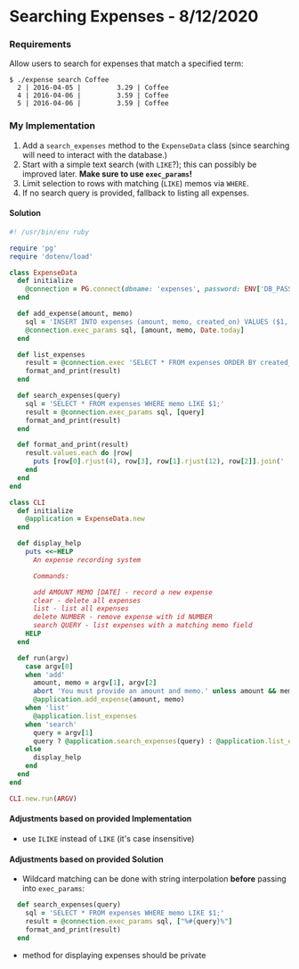 
# Searching Expenses - 8/12/2020

### Requirements

Allow users to search for expenses that match a specified term:

```
$ ./expense search Coffee
  2 | 2016-04-05 |         3.29 | Coffee
  4 | 2016-04-06 |         3.59 | Coffee
  5 | 2016-04-06 |         3.59 | Coffee
```

### My Implementation

1. Add a `search_expenses` method to the `ExpenseData` class (since searching will need to interact with the database.)
2. Start with a simple text search (with `LIKE`?); this can possibly be improved later. **Make sure to use `exec_params`!**
3. Limit selection to rows with matching (`LIKE`) memos via `WHERE`.
4. If no search query is provided, fallback to listing all expenses.

#### Solution

```ruby
#! /usr/bin/env ruby

require 'pg'
require 'dotenv/load'

class ExpenseData
  def initialize
    @connection = PG.connect(dbname: 'expenses', password: ENV['DB_PASSWORD'])
  end

  def add_expense(amount, memo)
    sql = 'INSERT INTO expenses (amount, memo, created_on) VALUES ($1, $2, $3);'
    @connection.exec_params sql, [amount, memo, Date.today]
  end

  def list_expenses
    result = @connection.exec 'SELECT * FROM expenses ORDER BY created_on;'
    format_and_print(result)
  end

  def search_expenses(query)
    sql = 'SELECT * FROM expenses WHERE memo LIKE $1;'
    result = @connection.exec_params sql, [query]
    format_and_print(result)
  end

  def format_and_print(result)
    result.values.each do |row|
      puts [row[0].rjust(4), row[3], row[1].rjust(12), row[2]].join(' | ')
    end
  end
end

class CLI
  def initialize
    @application = ExpenseData.new
  end

  def display_help
    puts <<~HELP
      An expense recording system

      Commands:

      add AMOUNT MEMO [DATE] - record a new expense
      clear - delete all expenses
      list - list all expenses
      delete NUMBER - remove expense with id NUMBER
      search QUERY - list expenses with a matching memo field
    HELP
  end

  def run(argv)
    case argv[0]
    when 'add'
      amount, memo = argv[1], argv[2]
      abort 'You must provide an amount and memo.' unless amount && memo
      @application.add_expense(amount, memo)
    when 'list'
      @application.list_expenses
    when 'search'
      query = argv[1]
      query ? @application.search_expenses(query) : @application.list_expenses
    else
      display_help
    end
  end
end

CLI.new.run(ARGV)
```

#### Adjustments based on provided Implementation

* use `ILIKE` instead of `LIKE` (it's case insensitive)

#### Adjustments based on provided Solution

* Wildcard matching can be done with string interpolation **before** passing into `exec_params`:

```ruby
  def search_expenses(query)
    sql = 'SELECT * FROM expenses WHERE memo LIKE $1;'
    result = @connection.exec_params sql, ["%#{query}%"]
    format_and_print(result)
  end
```

* method for displaying expenses should be private
